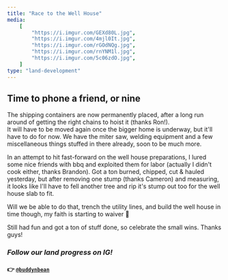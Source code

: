 ```yaml
---
title: "Race to the Well House"
media:
    [
        "https://i.imgur.com/GEXd80L.jpg",
        "https://i.imgur.com/4mjl0It.jpg",
        "https://i.imgur.com/rGOdNQg.jpg",
        "https://i.imgur.com/rnYNM1l.jpg",
        "https://i.imgur.com/5c06zdO.jpg",
    ]
type: "land-development"
---
```


## Time to phone a friend, or nine

The shipping containers are now permanently placed, after a long run around of getting the right chains to hoist it (thanks Ron!). \
It will have to be moved again once the bigger home is underway, but it'll have to do for now. We have the miter saw, welding equipment and a few miscellaneous things stuffed in there already, soon to be much more.

In an attempt to hit fast-forward on the well house preparations, I lured some nice friends with bbq and exploited them for labor (actually I didn't cook either, thanks Brandon). Got a ton burned, chipped, cut & hauled yesterday, but after removing one stump (thanks Cameron) and measuring, it looks like I'll have to fell another tree and rip it's stump out too for the well house slab to fit.

Will we be able to do that, trench the utility lines, and build the well house in time though, my faith is starting to waiver 🫠

Still had fun and got a ton of stuff done, so celebrate the small wins. Thanks guys!

### _Follow our land progress on IG!_

#### 👉 [`@buddynbean`](https://instagram.com/buddynbean)
